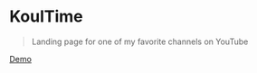 # KoulTime

> Landing page for one of my favorite channels on YouTube

[Demo](https://koul-time.vercel.app/)